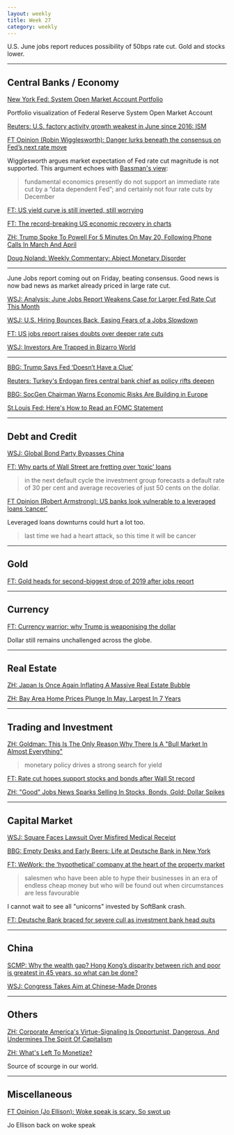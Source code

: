 ```yaml
---
layout: weekly
title: Week 27
category: weekly
---
```


U.S. June jobs report reduces possibility of 50bps rate cut. Gold and stocks
lower.

---
## Central Banks / Economy

[New York Fed: System Open Market Account Portfolio](
https://www.newyorkfed.org/data-and-statistics/data-visualization/system-open-market-account-portfolio)

Portfolio visualization of Federal Reserve System Open Market Account 

[Reuters: U.S. factory activity growth weakest in June since 2016: ISM](
https://www.reuters.com/article/us-usa-economy-pmi/u-s-factory-activity-growth-weakest-in-june-since-2016-ism-idUSKCN1TW2YY)

[FT Opinion (Robin Wigglesworth): Danger lurks beneath the consensus on Fed’s next rate move](
https://www.ft.com/content/65e32ce2-9c2f-11e9-b8ce-8b459ed04726)

Wigglesworth argues market expectation of Fed rate cut magnitude is not supported. This argument
echoes with [Bassman's view](http://www.convexitymaven.com/images/Convexity_Maven_-_For_Propeller_Heads_Only.pdf):

> fundamental economics presently do not support an immediate rate cut by a “data dependent Fed”; and certainly not four rate cuts by December

[FT: US yield curve is still inverted, still worrying](
https://www.ft.com/content/a3226476-9dc7-11e9-b8ce-8b459ed04726)

[FT: The record-breaking US economic recovery in charts](
https://www.ft.com/content/6f8c3308-9d04-11e9-9c06-a4640c9feebb)

[ZH: Trump Spoke To Powell For 5 Minutes On May 20, Following Phone Calls In March And April](
https://www.zerohedge.com/news/2019-07-05/trump-spoke-powell-5-minutes-may-20-following-phone-calls-march-and-april)

[Doug Noland: Weekly Commentary: Abject Monetary Disorder](
http://creditbubblebulletin.blogspot.com/2019/07/weekly-commentary-abject-monetary.html)

---
June Jobs report coming out on Friday, beating consensus. Good news is now bad news as market
already priced in large rate cut.

[WSJ: Analysis: June Jobs Report Weakens Case for Larger Fed Rate Cut This Month](
https://www.wsj.com/articles/analysis-june-jobs-report-weakens-case-for-larger-fed-rate-cut-this-month-11562343047)

[WSJ: U.S. Hiring Bounces Back, Easing Fears of a Jobs Slowdown](
https://www.wsj.com/articles/u-s-job-creation-bounced-back-in-june-11562330095)

[FT: US jobs report raises doubts over deeper rate cuts](
https://www.ft.com/content/885767f6-9f1e-11e9-9c06-a4640c9feebb)

[WSJ: Investors Are Trapped in Bizarro World](
https://www.wsj.com/articles/investors-are-trapped-in-bizarro-world-11562343750)

---

[BBG: Trump Says Fed ‘Doesn’t Have a Clue’](
https://www.bloomberg.com/news/articles/2019-07-06/trump-says-fed-is-our-most-difficult-problem-not-competitors)

[Reuters: Turkey's Erdogan fires central bank chief as policy rifts deepen](
https://www.reuters.com/article/us-turkey-cenbank-governor-idUSKCN1U1032)

[BBG: SocGen Chairman Warns Economic Risks Are Building in Europe](
https://www.bloomberg.com/news/articles/2019-07-06/france-urges-european-countries-to-invest-to-avert-slowdown)

[St.Louis Fed: Here's How to Read an FOMC Statement](
https://www.stlouisfed.org/open-vault/2019/may/how-read-fomc-statement)

---
## Debt and Credit

[WSJ: Global Bond Party Bypasses China](
https://www.wsj.com/articles/global-bond-party-bypasses-china-11562230061)

[FT: Why parts of Wall Street are fretting over ‘toxic’ loans](
https://www.ft.com/content/a7c25d6a-9b79-11e9-9c06-a4640c9feebb)

> in the next default cycle the investment group forecasts a
default rate of 30 per cent and average recoveries of just 50 cents on the dollar.

[FT Opinion (Robert Armstrong): US banks look vulnerable to a leveraged loans ‘cancer’](
https://www.ft.com/content/1857e4f0-9dc8-11e9-9c06-a4640c9feebb)

Leveraged loans downturns could hurt a lot too.

> last time we had a heart attack, so this time it will be cancer

---
## Gold

[FT: Gold heads for second-biggest drop of 2019 after jobs report](
https://www.ft.com/content/4769f810-9f34-11e9-9c06-a4640c9feebb)

---
## Currency

[FT: Currency warrior: why Trump is weaponising the dollar](
https://www.ft.com/content/5694b0dc-91e7-11e9-aea1-2b1d33ac3271)

Dollar still remains unchallenged across the globe.

---
## Real Estate

[ZH: Japan Is Once Again Inflating A Massive Real Estate Bubble](
https://www.zerohedge.com/news/2019-07-05/japan-once-again-inflating-massive-real-estate-bubble)

[ZH: Bay Area Home Prices Plunge In May, Largest In 7 Years](
https://www.zerohedge.com/news/2019-06-30/bay-area-home-prices-plunge-may-largest-7-years)

---
## Trading and Investment

[ZH: Goldman: This Is The Only Reason Why There Is A "Bull Market In Almost Everything"](
https://www.zerohedge.com/news/2019-07-02/goldman-only-reason-why-there-bull-market-almost-everything)

> monetary policy drives a strong search for yield

[FT: Rate cut hopes support stocks and bonds after Wall St record](
https://www.ft.com/content/ea33df30-9dfd-11e9-9c06-a4640c9feebb)

[ZH: "Good" Jobs News Sparks Selling In Stocks, Bonds, Gold; Dollar Spikes](
https://www.zerohedge.com/news/2019-07-05/good-jobs-news-sparks-selling-stocks-bonds-gold-dollar-spikes)

---
## Capital Market

[WSJ: Square Faces Lawsuit Over Misfired Medical Receipt](
https://www.wsj.com/articles/square-faces-lawsuit-over-misfired-medical-receipt-11561989921)

[BBG: Empty Desks and Early Beers: Life at Deutsche Bank in New York](
https://www.bloomberg.com/news/articles/2019-07-01/empty-desks-and-early-beers-life-at-deutsche-bank-in-new-york)

[FT: WeWork: the ‘hypothetical’ company at the heart of the property market](
https://www.ft.com/content/0e426c90-8c45-11e9-a1c1-51bf8f989972)

> salesmen who have been able to hype their businesses in an era of
endless cheap money but who will be found out when circumstances are less favourable

I cannot wait to see all "unicorns" invested by SoftBank crash.

[FT: Deutsche Bank braced for severe cull as investment bank head quits](
https://www.ft.com/content/5a0388e2-9f20-11e9-9c06-a4640c9feebb)

---
## China

[SCMP: Why the wealth gap? Hong Kong’s disparity between rich and poor is greatest in 45 years, so what can be done?](
https://www.scmp.com/news/hong-kong/society/article/2165872/why-wealth-gap-hong-kongs-disparity-between-rich-and-poor)

[WSJ: Congress Takes Aim at Chinese-Made Drones](
https://www.wsj.com/articles/congress-takes-aim-at-chinese-made-drones-11562405401)

---
## Others

[ZH: Corporate America's Virtue-Signaling Is Opportunist, Dangerous, And Undermines The Spirit Of Capitalism](
https://www.zerohedge.com/news/2019-07-05/corporate-americas-virtue-signaling-opportunist-dangerous-and-undermines-spirit)

[ZH: What's Left To Monetize?](
https://www.zerohedge.com/news/2019-07-05/whats-left-monetize)

Source of scourge in our world.

---
## Miscellaneous

[FT Opinion (Jo Ellison): Woke speak is scary. So swot up](
https://www.ft.com/content/460c71f2-9cd5-11e9-9c06-a4640c9feebb)

Jo Ellison back on woke speak
